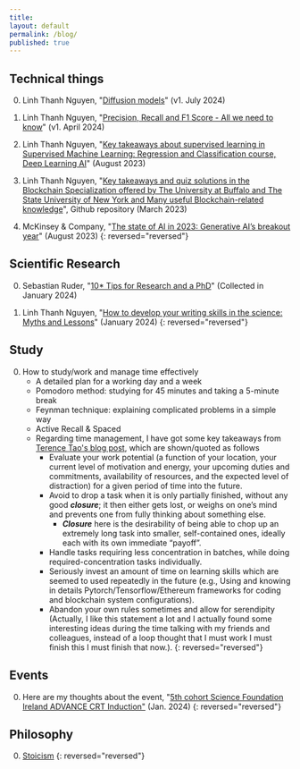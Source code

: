 ```yaml
---
title:
layout: default
permalink: /blog/
published: true
---
```


## Technical things

0. Linh Thanh Nguyen, "[Diffusion models]({{site.baseurl}}/research/diffusion_model)" (v1. July 2024)

0. Linh Thanh Nguyen, "[Precision, Recall and F1 Score - All we need to know]({{site.baseurl}}/research/classification_problems)" (v1. April 2024)

0. Linh Thanh Nguyen, "[Key takeaways about supervised learning in Supervised Machine Learning: Regression and Classification course, Deep Learning AI]({{site.baseurl}}/research/supervised_ml)" (August 2023)

0. Linh Thanh Nguyen, "[Key takeaways and quiz solutions in the Blockchain Specialization offered by The University at Buffalo and The State University of New York and Many useful Blockchain-related knowledge](https://github.com/linhnt31/Blockchain_Specialization_Coursera)", Github repository (March 2023)

0. McKinsey & Company, "[The state of AI in 2023: Generative AI’s breakout year]({{site.baseurl}}/research/GenerativeAI)" (August 2023)
{: reversed="reversed"}

## Scientific Research

0. Sebastian Ruder, "[10* Tips for Research and a PhD](https://www.ruder.io/10-tips-for-research-and-a-phd/)" (Collected in January 2024)

0. Linh Thanh Nguyen, "[How to develop your writing skills in the science: Myths and Lessons]({{site.baseurl}}/blog/scientific_writing)" (January 2024)
{: reversed="reversed"}

## Study

0. How to study/work and manage time effectively
    - A detailed plan for a working day and a week
    - Pomodoro method: studying for 45 minutes and taking a 5-minute break
    - Feynman technique: explaining complicated problems in a simple way
    - Active Recall & Spaced
    - Regarding time management, I have got some key takeaways from [Terence Tao's blog post](https://terrytao.wordpress.com/2008/08/07/on-time-management/), which are shown/quoted as follows
      + Evaluate your work potential (a function of your location, your current level of motivation and energy, your upcoming duties and commitments, availability of resources, and the expected level of distraction) for a given period of time into the future.
      + Avoid to drop a task when it is only partially finished, without any good ***closure***; it then either gets lost, or weighs on one’s mind and prevents one from fully thinking about something else.
        + ***Closure*** here is the desirability of being able to chop up an extremely long task into smaller, self-contained ones, ideally each with its own immediate “payoff”. 
      + Handle tasks requiring less concentration in batches, while doing required-concentration tasks individually.
      + Seriously invest an amount of time on learning skills which are seemed to used repeatedly in the future (e.g., Using and knowing in details Pytorch/Tensorflow/Ethereum frameworks for coding and blockchain system configurations).
      + Abandon your own rules sometimes and allow for serendipity (Actually, I like this statement a lot and I actually found some interesting ideas during the time talking with my friends and colleagues, instead of a loop thought that I must work I must finish this I must finish that now.). 
{: reversed="reversed"}

## Events

0. Here are my thoughts about the event, "[5th cohort Science Foundation Ireland ADVANCE CRT Induction"]({{site.baseurl}}/blog/AdvanceInduction24) (Jan. 2024)
{: reversed="reversed"}

## Philosophy

0. [Stoicism]({{site.baseurl}}/misc/Stoicism)
{: reversed="reversed"}